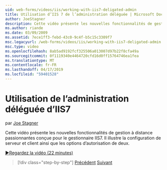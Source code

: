 ```yaml
---
uid: web-forms/videos/iis/working-with-iis7-deligated-admin
title: Utilisation d’IIS 7 de l’administration déléguée | Microsoft Docs
author: JoeStagner
description: Cette vidéo présente les nouvelles fonctionnalités de gestion à distance passionnantes conçue pour le gestionnaire IIS7. Il illustre le serveur et la configuration du client en tant que Bienvenue dans le...
ms.author: riande
ms.date: 03/09/2009
ms.assetid: 7ece1ff3-febd-43c0-9c4f-b5c15c3309f7
msc.legacyurl: /web-forms/videos/iis/working-with-iis7-deligated-admin
msc.type: video
ms.openlocfilehash: 8ab5ad9192fcf325506a013007d97b22f8cfa49a
ms.sourcegitcommit: 0f1119340e4464720cfd16d0ff15764746ea1fea
ms.translationtype: MT
ms.contentlocale: fr-FR
ms.lasthandoff: 04/17/2019
ms.locfileid: "59401528"
---
```

# <a name="working-with-iis7-delegated-admin"></a>Utilisation de l’administration déléguée d’IIS7

par [Joe Stagner](https://github.com/JoeStagner)

Cette vidéo présente les nouvelles fonctionnalités de gestion à distance passionnantes conçue pour le gestionnaire IIS7. Il illustre la configuration de serveur et client ainsi que les options d’autorisation de deux.

[&#9654;Regardez la vidéo (22 minutes)](https://channel9.msdn.com/Blogs/ASP-NET-Site-Videos/working-with-iis7-deligated-admin)

> [!div class="step-by-step"]
> [Précédent](developing-and-deploying-in-a-shared-hosting.md)
> [Suivant](feature-specific-delegated-management.md)
